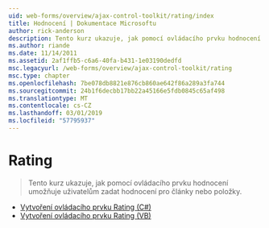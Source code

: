 ```yaml
---
uid: web-forms/overview/ajax-control-toolkit/rating/index
title: Hodnocení | Dokumentace Microsoftu
author: rick-anderson
description: Tento kurz ukazuje, jak pomocí ovládacího prvku hodnocení umožňuje uživatelům zadat hodnocení pro články nebo položky.
ms.author: riande
ms.date: 11/14/2011
ms.assetid: 2af1ffb5-c6a6-40fa-b431-1e03190dedfd
msc.legacyurl: /web-forms/overview/ajax-control-toolkit/rating
msc.type: chapter
ms.openlocfilehash: 7be078db8821e876cb860ae642f86a289a3fa744
ms.sourcegitcommit: 24b1f6decbb17bb22a45166e5fdb0845c65af498
ms.translationtype: MT
ms.contentlocale: cs-CZ
ms.lasthandoff: 03/01/2019
ms.locfileid: "57795937"
---
```

<a name="rating"></a>Rating
====================
> Tento kurz ukazuje, jak pomocí ovládacího prvku hodnocení umožňuje uživatelům zadat hodnocení pro články nebo položky.


- [Vytvoření ovládacího prvku Rating (C#)](creating-a-rating-control-cs.md)
- [Vytvoření ovládacího prvku Rating (VB)](creating-a-rating-control-vb.md)
